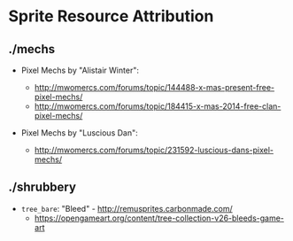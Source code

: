 # Sprite Resource Attribution

## ./mechs

- Pixel Mechs by "Alistair Winter":
  - http://mwomercs.com/forums/topic/144488-x-mas-present-free-pixel-mechs/
  - http://mwomercs.com/forums/topic/184415-x-mas-2014-free-clan-pixel-mechs/

- Pixel Mechs by "Luscious Dan":
  - http://mwomercs.com/forums/topic/231592-luscious-dans-pixel-mechs/

## ./shrubbery

- `tree_bare`: "Bleed" - http://remusprites.carbonmade.com/
  - https://opengameart.org/content/tree-collection-v26-bleeds-game-art
